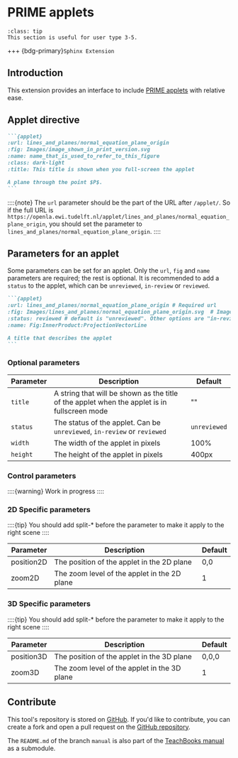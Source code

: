 # PRIME applets

```{admonition} User types
:class: tip
This section is useful for user type 3-5.
```
+++
{bdg-primary}`Sphinx Extension`

## Introduction

This extension provides an interface to include [PRIME applets](https://openla.ewi.tudelft.nl/) with relative ease.

## Applet directive

````md
```{applet}
:url: lines_and_planes/normal_equation_plane_origin
:fig: Images/image_shown_in_print_version.svg
:name: name_that_is_used_to_refer_to_this_figure
:class: dark-light
:title: This title is shown when you full-screen the applet

A plane through the point $P$.
```
````

::::{note}
The `url` parameter should be the part of the URL after `/applet/`. So if the full URL is `https://openla.ewi.tudelft.nl/applet/lines_and_planes/normal_equation_plane_origin`, you should set the parameter to `lines_and_planes/normal_equation_plane_origin`.
::::

## Parameters for an applet

Some parameters can be set for an applet. Only the `url`, `fig` and `name` parameters are required; the rest is optional. It is recommended to add a `status` to the applet, which can be `unreviewed`, `in-review` or `reviewed`.

````md
```{applet}
:url: lines_and_planes/normal_equation_plane_origin # Required url
:fig: Images/lines_and_planes/normal_equation_plane_origin.svg  # Image shown in print version
:status: reviewed # default is "unreviewed". Other options are "in-review" and "reviewed"
:name: Fig:InnerProduct:ProjectionVectorLine

A title that describes the applet
```
````

### Optional parameters

| Parameter                                                                                                                           | Description                                                                                  | Default      |
| ----------------------------------------------------------------------------------------------------------------------------------- | -------------------------------------------------------------------------------------------- | ------------ |
| `title`                                                                                                                             | A string that will be shown as the title of the applet when the applet is in fullscreen mode | ""           |
| `status`                                                                                                                            | The status of the applet. Can be `unreviewed`, `in-review` or `reviewed`                     | `unreviewed` |
| `width`                                                                                                                             | The width of the applet in pixels                                                            | 100%         |
| `height`                                                                                                                            | The height of the applet in pixels                                                           | 400px        |

### Control parameters

::::{warning}
Work in progress
::::

### 2D Specific parameters

::::{tip}
You should add split-\* before the parameter to make it apply to the right scene
::::

| Parameter  | Description                                  | Default |
| ---------- | -------------------------------------------- | ------- |
| position2D | The position of the applet in the 2D plane   | 0,0     |
| zoom2D     | The zoom level of the applet in the 2D plane | 1       |

### 3D Specific parameters

::::{tip}
You should add split-\* before the parameter to make it apply to the right scene
::::

| Parameter  | Description                                  | Default |
| ---------- | -------------------------------------------- | ------- |
| position3D | The position of the applet in the 3D plane   | 0,0,0   |
| zoom3D     | The zoom level of the applet in the 3D plane | 1       |

## Contribute

This tool's repository is stored on [GitHub](https://github.com/TeachBooks/Sphinx-PRIME-applets). If you'd like to contribute, you can create a fork and open a pull request on the [GitHub repository](https://github.com/TeachBooks/Sphinx-PRIME-applets).

The `README.md` of the branch `manual` is also part of the [TeachBooks manual](https://teachbooks.io/manual/intro.html) as a submodule.